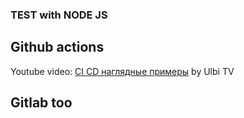 ### TEST with NODE JS

## Github actions
Youtube video: [CI CD наглядные примеры](https://www.youtube.com/watch?v=ANj7qUgzNq4) by Ulbi TV

## Gitlab too
